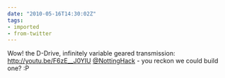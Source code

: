 ```yaml
---
date: "2010-05-16T14:30:02Z"
tags:
- imported
- from-twitter
---
```

Wow\! the D-Drive, infinitely variable geared transmission: http://youtu.be/F6zE__J0YIU [@NottingHack](/twitter/#/NottingHack) - you reckon we could build one? :P
